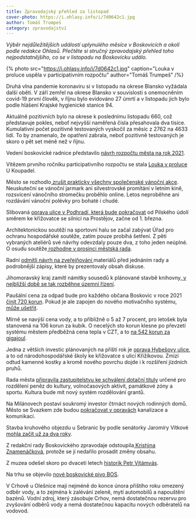 ```yaml
---
title: Zpravodajský přehled za listopad
cover-photo: https://i.ohlasy.info/i/7d0642c1.jpg
author: Tomáš Trumpeš
category: zpravodajství
---
```


*Výběr nejdůležitějších událostí uplynulého měsíce v Boskovicích a okolí podle redakce Ohlasů. Přečtěte si stručný zpravodajský přehled toho nejpodstatnějšího, co se v listopadu na Boskovicku událo.*

{% photo src="https://i.ohlasy.info/i/7d0642c1.jpg" caption="Louka v proluce uspěla v participativním rozpočtu" author="Tomáš Trumpeš" /%}

Druhá vlna pandemie koronaviru si v listopadu na okrese Blansko vyžádala další oběti. V září zemřel na okrese Blansko v souvislosti s onemocněním covid-19 první člověk, v říjnu bylo evidováno 27 úmrtí a v listopadu jich bylo podle hlášení Krajské hygienické stanice 94.

Aktuálně pozitivních bylo na okrese k poslednímu listopadu 660, což představuje pokles, neboť nejvyšší naměřená čísla přesahovala dva tisíce. Kumulativní počet pozitivně testovaných vyskočil za měsíc z 2762 na 4633 lidí. To by znamenalo, že opatření zabrala, neboť pozitivně testovaných je skoro o pět set méně než v říjnu.

Vedení boskovické radnice představilo [návrh rozpočtu města na rok 2021](https://ohlasy.info/clanky/2020/11/rozpocet.html).

Vítězem prvního ročníku participativního rozpočtu se stala [Louka v proluce](https://boskovice.pincity.cz/participativni-projekt/12) U Koupadel.

Město se rozhodlo[ zrušit prakticky všechny společenské vánoční akce](https://ohlasy.info/clanky/2020/12/z-radnice.html). Neuskuteční se vánoční jarmark ani silvestrovské promítání v letním kině, rozsvícení vánočního stromečku proběhlo online. Letos neproběhne ani rozdávání vánoční polévky pro bohaté i chudé.

Slibovaná [oprava ulice v Podhradí, která bude pokračovat](https://ohlasy.info/clanky/2020/11/z-radnice.html) od Pilského údolí směrem ke křižovatce se silnicí na Prostějov, začne od 1. března.

Architektonickou soutěží na sportovní halu se začal zabývat Úřad pro ochranu hospodářské soutěže, zatím pouze probíhá šetření. Z pěti vybraných ateliérů své návrhy odevzdaly pouze dva, z toho jeden neúplné. O osudu soutěže[ rozhodne v prosinci městská rada](https://ohlasy.info/clanky/2020/12/z-radnice.html).

Radní [odmítli návrh na zveřejňování ](https://ohlasy.info/clanky/2020/12/z-radnice.html)materiálů před jednáním rady a podrobnější zápisy, které by prezentovaly obsah diskuse.

Jihomoravský kraj zamítl námitky sousedů k plánované stavbě knihovny,[ v nejbližší době se tak rozběhne územní řízení](https://ohlasy.info/clanky/2020/12/z-radnice.html).

Paušální cena za odpad bude pro každého občana Boskovic v roce 2021 [činit 720 korun](https://ohlasy.info/clanky/2020/12/z-radnice.html). Pokud je ale zapojen do nového motivačního systému, [může ušetřit](https://ohlasy.info/clanky/2020/11/odpady.html).

Mírně se navýší cena vody, a to přibližně o 5 až 7 procent, pro letošek byla stanovená na 106 korun za kubík. O necelých sto korun klesne po převzetí systému městem předběžná cena tepla v CZT, a to [na 542 korun za gigajoul](https://ohlasy.info/clanky/2020/12/z-radnice.html).

Jedna z větších investic plánovaných na příští rok je [oprava Hybešovy ulice](https://ohlasy.info/clanky/2020/12/z-radnice.html), a to od národohospodářské školy ke křižovatce s ulicí Křižíkovou. Zmizí odtud kamenné kostky a kromě nového povrchu dojde i k rozšíření jízdních pruhů.

Rada města [připravila zastupitelstvu ke schválení dotační tituly](https://ohlasy.info/clanky/2020/12/z-radnice.html) určené pro rozdělení peněz do kultury, volnočasových aktivit, památkové zóny a sportu. Kultura bude mít nový systém rozdělování grantů.

Na Milánovech postaví soukromý investor čtrnáct nových rodinných domů. Město se Svazkem zde budou [pokračovat v opravách](https://ohlasy.info/clanky/2020/11/z-radnice.html) kanalizace a komunikací.

Stavba kruhového objezdu u Sebranic by podle senátorky Jaromíry Vítkové [mohla začít už za dva roky](https://www.facebook.com/jaromira.vitkova/posts/1954233901382206).

Z redakční rady Boskovického zpravodaje odstoupila[ Kristýna Znamenáčková](https://ohlasy.info/clanky/2020/12/znamenackova-zpravodaj.html), protože se jí nedařilo prosadit změny obsahu.

Z muzea odešel skoro po dvaceti letech [historik Petr Vítámvás](https://ohlasy.info/clanky/2020/11/vitamvas-odchazi.html).

Na trhu se objevilo [nové boskovické pivo BOS](http://www.pivobos.cz/).

V Crhově u Olešnice mají nejméně do konce února příštího roku omezený odběr vody, a to zejména k zalévání zeleně, mytí automobilů a napouštění bazénů. Vodní zdroj, který zásobuje Crhov, nemá dostatečnou rezervu pro zvyšování odběrů vody a nemá dostatečnou kapacitu nových odběratelů na vodovod.
